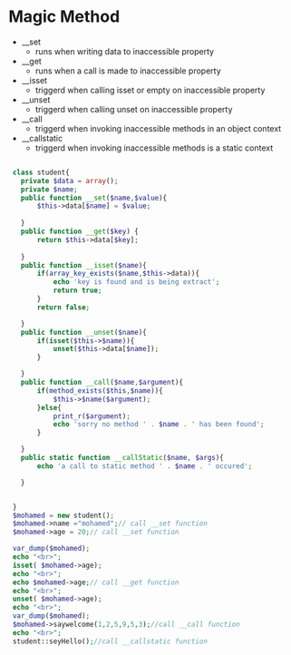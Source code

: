  # Magic Method
 
  - __set 
     - runs when writing data to inaccessible property
  - __get
     - runs when a call is made to inaccessible property
  - __isset
     - triggerd when calling isset or empty on inaccessible property
  - __unset
     - triggerd when calling unset on inaccessible property
  - __call
     -  triggerd when invoking inaccessible methods in an object context
  - __callstatic
    - triggerd when invoking inaccessible methods is a static context
  


 
 ```php
 
  class student{
    private $data = array();
    private $name;
    public function __set($name,$value){ 
        $this->data[$name] = $value;
       
    }
    public function __get($key) {
        return $this->data[$key];
       
    }
    public function __isset($name){
        if(array_key_exists($name,$this->data)){
            echo 'key is found and is being extract';
            return true;
        }
        return false;

    }
    public function __unset($name){
        if(isset($this->$name)){
            unset($this->data[$name]);
        }

    }
    public function __call($name,$argument){
        if(method_exists($this,$name)){
            $this->$name($argument);
        }else{
            print_r($argument);
            echo 'sorry no method ' . $name . ' has been found';
        }

    }
    public static function __callStatic($name, $args){
        echo 'a call to static method ' . $name . ' occured';

    }


  }
  $mohamed = new student();
  $mohamed->name ="mohamed";// call __set function
  $mohamed->age = 20;// call __set function

  var_dump($mohamed);
  echo "<br>";
  isset( $mohamed->age);
  echo "<br>";
  echo $mohamed->age;// call __get function
  echo "<br>";
  unset( $mohamed->age);
  echo "<br>";
  var_dump($mohamed);
  $mohamed->saywelcome(1,2,5,9,5,3);//call __call function
  echo "<br>";
  student::seyHello();//call __callstatic function

 ```